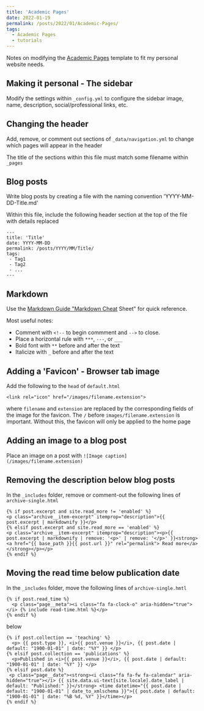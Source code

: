 ```yaml
---
title: 'Academic Pages'
date: 2022-01-19
permalink: /posts/2022/01/Academic-Pages/
tags:
  - Academic Pages
  - tutorials
---
```


Notes on modifying the [Academic Pages](https://academicpages.github.io/) template to fit my personal website needs.

## Making it personal - The sidebar
Modify the settings within `_config.yml` to configure the sidebar image, name, description, social/professional links, etc.

## Changing the header
Add, remove, or comment out sections of `_data/navigation.yml` to change which pages will appear in the header

The title of the sections within this file must match some filename within `_pages`

## Blog posts
Write blog posts by creating a file with the naming convention 'YYYY-MM-DD-Title.md'

Within this file, include the following header section at the top of the file with details replaced

```
---
title: 'Title'
date: YYYY-MM-DD
permalink: /posts/YYYY/MM/Title/
tags:
 - Tag1
 - Tag2
 - ...
---
```

## Markdown
Use the [Markdown Guide "Markdown Cheat](https://www.markdownguide.org/cheat-sheet/) Sheet" for quick reference.

Most useful notes:
* Comment with `<!--` to begin commment and `-->` to close.
* Place a horizontal rule with `***`, `---`, or `___`
* Bold font with `**` before and after the text
* Italicize with `_` before and after the text

## Adding a 'Favicon' - Browser tab image
Add the following to the `head` of `default.html`
```
<link rel="icon" href="/images/filename.extension">
```
where `filename` and `extension` are replaced by the corresponding fields of the image for the favicon. The `/` before `images/filename.extension` is important. Without this, the favicon will only be applied to the home page

## Adding an image to a blog post
Place an image on a post with `![Image caption](/images/filename.extension)`

## Removing the description below blog posts
In the `_includes` folder, remove or comment-out the following lines of `archive-single.html`
```
{% if post.excerpt and site.read_more != 'enabled' %}
<p class="archive__item-excerpt" itemprop="description">{{ post.excerpt | markdownify }}</p>
{% elsif post.excerpt and site.read_more == 'enabled' %}
<p class="archive__item-excerpt" itemprop="description"><p>{{ post.excerpt | markdownify | remove: '<p>' | remove: '</p>' }}<strong><a href="{{ base_path }}{{ post.url }}" rel="permalink"> Read more</a></strong></p></p>
{% endif %}
```

## Moving the read time below publication date
In the `_includes` folder, move the following lines of `archive-single.hmtl`
```
{% if post.read_time %}
  <p class="page__meta"><i class="fa fa-clock-o" aria-hidden="true"></i> {% include read-time.html %}</p>
{% endif %}
```

below
```
{% if post.collection == 'teaching' %}
  <p> {{ post.type }}, <i>{{ post.venue }}</i>, {{ post.date | default: "1900-01-01" | date: "%Y" }} </p>
{% elsif post.collection == 'publications' %}
  <p>Published in <i>{{ post.venue }}</i>, {{ post.date | default: "1900-01-01" | date: "%Y" }} </p>
{% elsif post.date %}
 <p class="page__date"><strong><i class="fa fa-fw fa-calendar" aria-hidden="true"></i> {{ site.data.ui-text[site.locale].date_label | default: "Published:" }}</strong> <time datetime="{{ post.date | default: "1900-01-01" | date_to_xmlschema }}">{{ post.date | default: "1900-01-01" | date: "%B %d, %Y" }}</time></p>
{% endif %}
```
